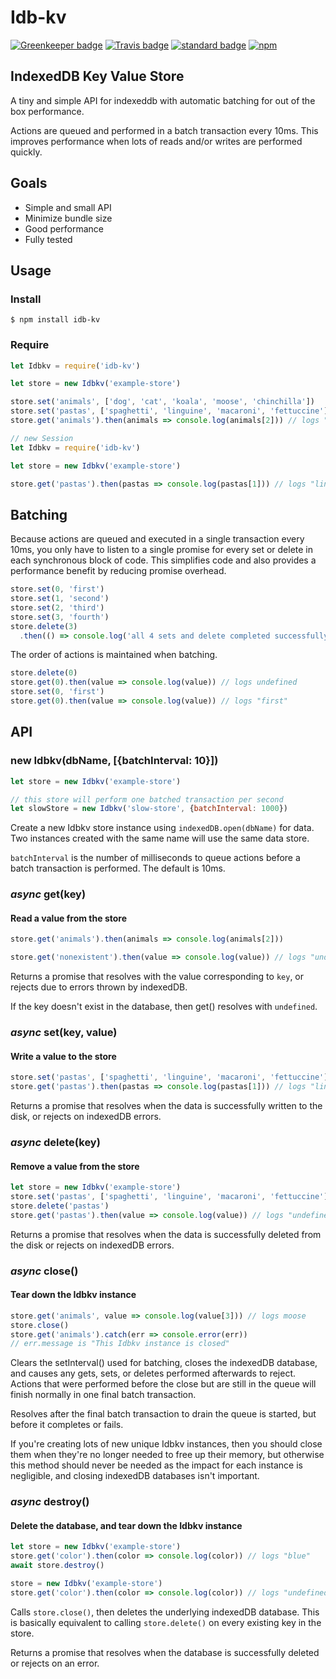 # Idb-kv

[![Greenkeeper badge](https://badges.greenkeeper.io/KayleePop/idb-kv.svg)](https://greenkeeper.io/) [![Travis badge](https://travis-ci.org/KayleePop/idb-kv.svg?branch=master)](https://travis-ci.org/#) [![standard badge](https://img.shields.io/badge/code_style-standard-brightgreen.svg)](https://standardjs.com) [![npm](https://img.shields.io/npm/v/idb-kv.svg)](https://www.npmjs.com/package/idb-kv)

## IndexedDB Key Value Store

A tiny and simple API for indexeddb with automatic batching for out of the box performance.

Actions are queued and performed in a batch transaction every 10ms. This improves performance when lots of reads and/or writes are performed quickly.

## Goals

- Simple and small API
- Minimize bundle size
- Good performance
- Fully tested

## Usage

### Install

`$ npm install idb-kv`

### Require

```javascript
let Idbkv = require('idb-kv')

let store = new Idbkv('example-store')

store.set('animals', ['dog', 'cat', 'koala', 'moose', 'chinchilla'])
store.set('pastas', ['spaghetti', 'linguine', 'macaroni', 'fettuccine'])
store.get('animals').then(animals => console.log(animals[2])) // logs "koala"
```

```javascript
// new Session
let Idbkv = require('idb-kv')

let store = new Idbkv('example-store')

store.get('pastas').then(pastas => console.log(pastas[1])) // logs "linguine"
```

## Batching

Because actions are queued and executed in a single transaction every 10ms, you only have to listen to a single promise for every set or delete in each synchronous block of code. This simplifies code and also provides a performance benefit by reducing promise overhead.

```javascript
store.set(0, 'first')
store.set(1, 'second')
store.set(2, 'third')
store.set(3, 'fourth')
store.delete(3)
  .then(() => console.log('all 4 sets and delete completed successfully'))
```

The order of actions is maintained when batching.

```javascript
store.delete(0)
store.get(0).then(value => console.log(value)) // logs undefined
store.set(0, 'first')
store.get(0).then(value => console.log(value)) // logs "first"
```

## API

### new Idbkv(dbName, [{batchInterval: 10}])

```javascript
let store = new Idbkv('example-store')

// this store will perform one batched transaction per second
let slowStore = new Idbkv('slow-store', {batchInterval: 1000})
```

Create a new Idbkv store instance using `indexedDB.open(dbName)` for data. Two instances created with the same name will use the same data store.

`batchInterval` is the number of milliseconds to queue actions before a batch transaction is performed. The default is 10ms.

### _async_ get(key)

#### Read a value from the store

```javascript
store.get('animals').then(animals => console.log(animals[2]))

store.get('nonexistent').then(value => console.log(value)) // logs "undefined"
```

Returns a promise that resolves with the value corresponding to `key`, or rejects due to errors thrown by indexedDB.

If the key doesn't exist in the database, then get() resolves with `undefined`.

### _async_ set(key, value)

#### Write a value to the store

```javascript
store.set('pastas', ['spaghetti', 'linguine', 'macaroni', 'fettuccine'])
store.get('pastas').then(pastas => console.log(pastas[1])) // logs "linguine"
```

Returns a promise that resolves when the data is successfully written to the disk, or rejects on indexedDB errors.

### _async_ delete(key)

#### Remove a value from the store

```javascript
let store = new Idbkv('example-store')
store.set('pastas', ['spaghetti', 'linguine', 'macaroni', 'fettuccine'])
store.delete('pastas')
store.get('pastas').then(value => console.log(value)) // logs "undefined"
```

Returns a promise that resolves when the data is successfully deleted from the disk or rejects on indexedDB errors.

### _async_ close()

#### Tear down the Idbkv instance

```javascript
store.get('animals', value => console.log(value[3])) // logs moose
store.close()
store.get('animals').catch(err => console.error(err))
// err.message is "This Idbkv instance is closed"
```

Clears the setInterval() used for batching, closes the indexedDB database, and causes any gets, sets, or deletes performed afterwards to reject. Actions that were performed before the close but are still in the queue will finish normally in one final batch transaction.

Resolves after the final batch transaction to drain the queue is started, but before it completes or fails.

If you're creating lots of new unique Idbkv instances, then you should close them when they're no longer needed to free up their memory, but otherwise this method should never be needed as the impact for each instance is negligible, and closing indexedDB databases isn't important.

### _async_ destroy()

#### Delete the database, and tear down the Idbkv instance

```javascript
let store = new Idbkv('example-store')
store.get('color').then(color => console.log(color)) // logs "blue"
await store.destroy()

store = new Idbkv('example-store')
store.get('color').then(color => console.log(color)) // logs "undefined"
```

Calls `store.close()`, then deletes the underlying indexedDB database. This is basically equivalent to calling `store.delete()` on every existing key in the store.

Returns a promise that resolves when the database is successfully deleted or rejects on an error.
